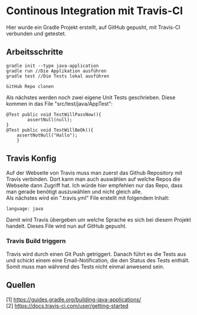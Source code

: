 # Continous Integration mit Travis-CI

Hier wurde ein Gradle Projekt erstellt, auf GitHub gepusht, mit Travis-CI verbunden und getestet.

## Arbeitsschritte

	gradle init --type java-application
	gradle run //Die Applikation ausführen
	gradle test //Die Tests lokal ausführen
	
	GitHub Repo clonen
Als nächstes werden noch zwei eigene Unit Tests geschrieben. Diese kommen in das File "src/test/java/AppTest":

	@Test public void TestWillPassNow(){
        	assertNull(null);
	}
	@Test public void TestWillBeOk(){
		assertNotNull("Hallo");
    	}
## Travis Konfig
Auf der Webseite von Travis muss man zuerst das Github Repository mit Travis verbinden. Dort kann man auch auswählen auf welche Repos die Webseite dann Zugriff hat. Ich würde hier empfehlen nur das Repo, dass man gerade benötigt auszuwählen und nicht gleich alle.  
Als nächstes wird ein ".travis.yml" File erstellt mit folgendem Inhalt:

	language: java
Damit wird Travis übergeben um welche Sprache es sich bei diesem Projekt handelt. Dieses File wird nun auf GitHub gepusht.  

### Travis Build triggern
Travis wird durch einen Git Push getriggert. Danach führt es die Tests aus und schickt einem eine Email-Notification, die den Status des Tests enthält. Somit muss man während des Tests nicht einmal anwesend sein.

## Quellen
[1] https://guides.gradle.org/building-java-applications/  
[2] https://docs.travis-ci.com/user/getting-started
